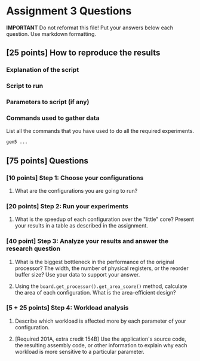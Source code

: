 # Assignment 3 Questions

**IMPORTANT** Do not reformat this file!
Put your answers below each question.
Use markdown formatting.

## [25 points] How to reproduce the results

### Explanation of the script

### Script to run

### Parameters to script (if any)

### Commands used to gather data
List all the commands that you have used to do all the required experiments.
```sh
gem5 ...
```

## [75 points] Questions

### [10 points] Step 1: Choose your configurations

1. What are the configurations you are going to run?

### [20 points] Step 2: Run your experiments

1. What is the speedup of each configuration over the "little" core? Present your results in a table as described in the assignment.

### [40 point] Step 3: Analyze your results and answer the research question

1. What is the biggest bottleneck in the performance of the original processor? The width, the number of physical registers, or the reorder buffer size? Use your data to support your answer.

2. Using the `board.get_processor().get_area_score()` method, calculate the area of each configuration. What is the area-efficient design?

### [5 + 25 points] Step 4: Workload analysis

1. Describe which workload is affected more by each parameter of your configuration.

2. [Required 201A, extra credit 154B] Use the application's source code, the resulting assembly code, or other information to explain why each workload is more sensitive to a particular parameter.
